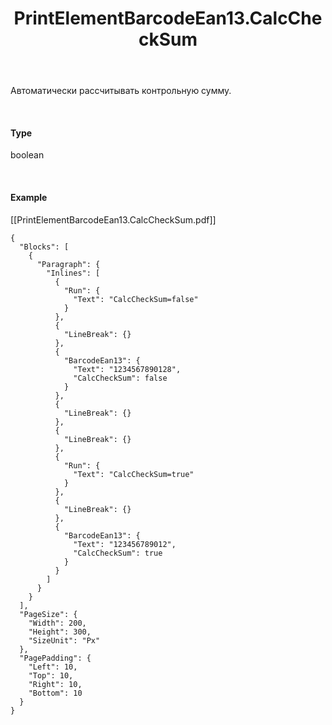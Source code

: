 ﻿---
layout: default
title: PrintElementBarcodeEan13.CalcCheckSum
position: 1
categories: 
tags: 
---

Автоматически рассчитывать контрольную сумму.

   

#### Type

boolean

   

#### Example

[[PrintElementBarcodeEan13.CalcCheckSum.pdf]]

```
{
  "Blocks": [
    {
      "Paragraph": {
        "Inlines": [
          {
            "Run": {
              "Text": "CalcCheckSum=false"
            }
          },
          {
            "LineBreak": {}
          },
          {
            "BarcodeEan13": {
              "Text": "1234567890128",
              "CalcCheckSum": false
            }
          },
          {
            "LineBreak": {}
          },
          {
            "LineBreak": {}
          },
          {
            "Run": {
              "Text": "CalcCheckSum=true"
            }
          },
          {
            "LineBreak": {}
          },
          {
            "BarcodeEan13": {
              "Text": "123456789012",
              "CalcCheckSum": true
            }
          }
        ]
      }
    }
  ],
  "PageSize": {
    "Width": 200,
    "Height": 300,
    "SizeUnit": "Px"
  },
  "PagePadding": {
    "Left": 10,
    "Top": 10,
    "Right": 10,
    "Bottom": 10
  }
}
```

  


  



